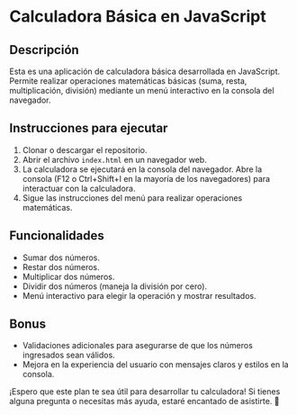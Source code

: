 # Calculadora Básica en JavaScript

## Descripción
Esta es una aplicación de calculadora básica desarrollada en JavaScript. Permite realizar operaciones matemáticas básicas (suma, resta, multiplicación, división) mediante un menú interactivo en la consola del navegador.

## Instrucciones para ejecutar
1. Clonar o descargar el repositorio.
2. Abrir el archivo `index.html` en un navegador web.
3. La calculadora se ejecutará en la consola del navegador. Abre la consola (F12 o Ctrl+Shift+I en la mayoría de los navegadores) para interactuar con la calculadora.
4. Sigue las instrucciones del menú para realizar operaciones matemáticas.

## Funcionalidades
- Sumar dos números.
- Restar dos números.
- Multiplicar dos números.
- Dividir dos números (maneja la división por cero).
- Menú interactivo para elegir la operación y mostrar resultados.

## Bonus
- Validaciones adicionales para asegurarse de que los números ingresados sean válidos.
- Mejora en la experiencia del usuario con mensajes claros y estilos en la consola.

¡Espero que este plan te sea útil para desarrollar tu calculadora! Si tienes alguna pregunta o necesitas más ayuda, estaré encantado de asistirte. 🚀
```
